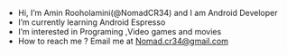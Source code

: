 -  Hi, I’m Amin Rooholamini(@NomadCR34) and I am Android Developer
-  I’m currently learning Android Espresso
-  I’m interested in Programing ,Video games and movies
-  How to reach me ? Email me at Nomad.cr34@gmail.com

<!---
NomadCR34/NomadCR34 is a ✨ special ✨ repository because its `README.md` (this file) appears on your GitHub profile.
You can click the Preview link to take a look at your changes.
--->
